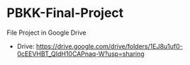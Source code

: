 # PBKK-Final-Project

File Project in Google Drive
- Drive: https://drive.google.com/drive/folders/1EJ8u1uf0-0cEEVHBT_QIdH10CAPnaq-W?usp=sharing
